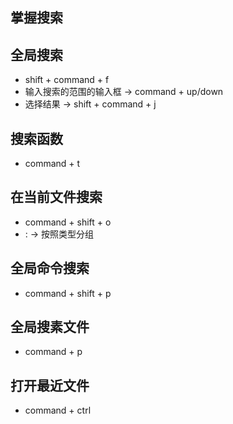 ## 掌握搜索

## 全局搜索
  - shift + command + f
  - 输入搜索的范围的输入框 -> command + up/down
  - 选择结果 -> shift + command + j

## 搜索函数 
  - command + t

## 在当前文件搜索 
  - command + shift + o
  - : -> 按照类型分组

## 全局命令搜索
  - command + shift + p

## 全局搜素文件
  - command + p

## 打开最近文件
  - command + ctrl
